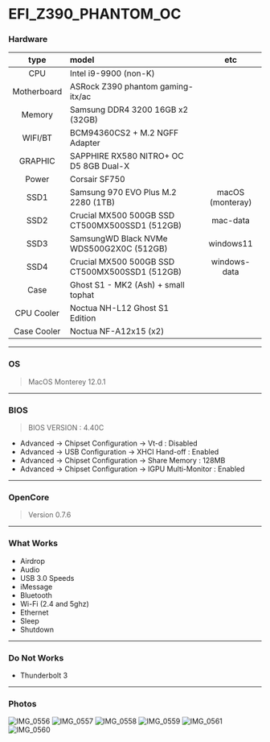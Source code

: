 # EFI_Z390_PHANTOM_OC

### Hardware
| type | model | etc |
|:----:|:------|:-----:|
| CPU | Intel i9-9900 (non-K) |   |
| Motherboard | ASRock Z390 phantom gaming-itx/ac |   |
| Memory | Samsung DDR4 3200 16GB x2 (32GB) |   |
| WIFI/BT | BCM94360CS2 + M.2 NGFF Adapter |   |
| GRAPHIC | SAPPHIRE RX580 NITRO+ OC D5 8GB Dual-X |   |
| Power | Corsair SF750 |   |
| SSD1 |  Samsung 970 EVO Plus M.2 2280 (1TB)  | macOS (monteray)  |
| SSD2 |  Crucial MX500 500GB SSD CT500MX500SSD1 (512GB)  |  mac-data |
| SSD3 |  SamsungWD Black NVMe WDS500G2X0C (512GB)  | windows11  |
| SSD4 |  Crucial MX500 500GB SSD CT500MX500SSD1 (512GB)  |  windows-data |
| Case |  Ghost S1 - MK2 (Ash) + small tophat  |   |
| CPU Cooler |  Noctua NH-L12 Ghost S1 Edition |   |
| Case Cooler |  Noctua NF-A12x15 (x2) |   |
---
### OS
> MacOS Monterey 12.0.1
---
### BIOS
> BIOS VERSION : 4.40C
* Advanced → Chipset Configuration → Vt-d : Disabled
* Advanced → USB Configuration → XHCI Hand-off : Enabled
* Advanced → Chipset Configuration → Share Memory : 128MB
* Advanced → Chipset Configuration → IGPU Multi-Monitor : Enabled
---
### OpenCore
> Version 0.7.6

---
### What Works
* Airdrop
* Audio
* USB 3.0 Speeds
* iMessage
* Bluetooth
* Wi-Fi (2.4 and 5ghz)
* Ethernet
* Sleep
* Shutdown
---
### Do Not Works
* Thunderbolt 3
---
### Photos
![IMG_0556](https://user-images.githubusercontent.com/67728580/128796252-58d3717e-8fd2-49b2-916b-2d472fd42190.JPG)
![IMG_0557](https://user-images.githubusercontent.com/67728580/128796263-0919bf08-6cb0-4288-ace3-e50d1f43436d.JPG)
![IMG_0558](https://user-images.githubusercontent.com/67728580/128796269-d6637b44-e7f1-4742-a53b-3cee1bcd36ee.JPG)
![IMG_0559](https://user-images.githubusercontent.com/67728580/128796272-83b1ff2a-2e9e-4ff2-806b-03182bad164c.JPG)
![IMG_0561](https://tva1.sinaimg.cn/large/008i3skNgy1gtbgowj40sj31900u0jze.jpg)
![IMG_0560](https://user-images.githubusercontent.com/67728580/128796276-79a9290e-2ce9-4e71-8a89-e1025a942248.JPG)
